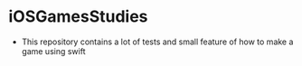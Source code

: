 # iOSGamesStudies

- This repository contains a lot of tests and small feature of how to make a game using swift 